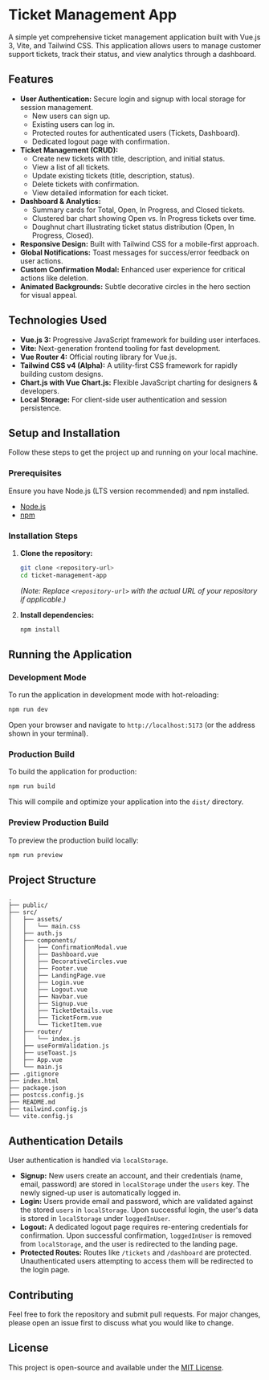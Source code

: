 # Ticket Management App

A simple yet comprehensive ticket management application built with Vue.js 3, Vite, and Tailwind CSS. This application allows users to manage customer support tickets, track their status, and view analytics through a dashboard.

## Features

-   **User Authentication:** Secure login and signup with local storage for session management.
    -   New users can sign up.
    -   Existing users can log in.
    -   Protected routes for authenticated users (Tickets, Dashboard).
    -   Dedicated logout page with confirmation.
-   **Ticket Management (CRUD):**
    -   Create new tickets with title, description, and initial status.
    -   View a list of all tickets.
    -   Update existing tickets (title, description, status).
    -   Delete tickets with confirmation.
    -   View detailed information for each ticket.
-   **Dashboard & Analytics:**
    -   Summary cards for Total, Open, In Progress, and Closed tickets.
    -   Clustered bar chart showing Open vs. In Progress tickets over time.
    -   Doughnut chart illustrating ticket status distribution (Open, In Progress, Closed).
-   **Responsive Design:** Built with Tailwind CSS for a mobile-first approach.
-   **Global Notifications:** Toast messages for success/error feedback on user actions.
-   **Custom Confirmation Modal:** Enhanced user experience for critical actions like deletion.
-   **Animated Backgrounds:** Subtle decorative circles in the hero section for visual appeal.

## Technologies Used

-   **Vue.js 3:** Progressive JavaScript framework for building user interfaces.
-   **Vite:** Next-generation frontend tooling for fast development.
-   **Vue Router 4:** Official routing library for Vue.js.
-   **Tailwind CSS v4 (Alpha):** A utility-first CSS framework for rapidly building custom designs.
-   **Chart.js with Vue Chart.js:** Flexible JavaScript charting for designers & developers.
-   **Local Storage:** For client-side user authentication and session persistence.

## Setup and Installation

Follow these steps to get the project up and running on your local machine.

### Prerequisites

Ensure you have Node.js (LTS version recommended) and npm installed.

-   [Node.js](https://nodejs.org/)
-   [npm](https://www.npmjs.com/)

### Installation Steps

1.  **Clone the repository:**
    ```bash
    git clone <repository-url>
    cd ticket-management-app
    ```
    *(Note: Replace `<repository-url>` with the actual URL of your repository if applicable.)*

2.  **Install dependencies:**
    ```bash
    npm install
    ```

## Running the Application

### Development Mode

To run the application in development mode with hot-reloading:

```bash
npm run dev
```

Open your browser and navigate to `http://localhost:5173` (or the address shown in your terminal).

### Production Build

To build the application for production:

```bash
npm run build
```

This will compile and optimize your application into the `dist/` directory.

### Preview Production Build

To preview the production build locally:

```bash
npm run preview
```

## Project Structure

```
.  
├── public/
├── src/
│   ├── assets/
│   │   └── main.css
│   ├── auth.js
│   ├── components/
│   │   ├── ConfirmationModal.vue
│   │   ├── Dashboard.vue
│   │   ├── DecorativeCircles.vue
│   │   ├── Footer.vue
│   │   ├── LandingPage.vue
│   │   ├── Login.vue
│   │   ├── Logout.vue
│   │   ├── Navbar.vue
│   │   ├── Signup.vue
│   │   ├── TicketDetails.vue
│   │   ├── TicketForm.vue
│   │   └── TicketItem.vue
│   ├── router/
│   │   └── index.js
│   ├── useFormValidation.js
│   ├── useToast.js
│   ├── App.vue
│   └── main.js
├── .gitignore
├── index.html
├── package.json
├── postcss.config.js
├── README.md
├── tailwind.config.js
└── vite.config.js
```

## Authentication Details

User authentication is handled via `localStorage`.

-   **Signup:** New users create an account, and their credentials (name, email, password) are stored in `localStorage` under the `users` key. The newly signed-up user is automatically logged in.
-   **Login:** Users provide email and password, which are validated against the stored `users` in `localStorage`. Upon successful login, the user's data is stored in `localStorage` under `loggedInUser`.
-   **Logout:** A dedicated logout page requires re-entering credentials for confirmation. Upon successful confirmation, `loggedInUser` is removed from `localStorage`, and the user is redirected to the landing page.
-   **Protected Routes:** Routes like `/tickets` and `/dashboard` are protected. Unauthenticated users attempting to access them will be redirected to the login page.

## Contributing

Feel free to fork the repository and submit pull requests. For major changes, please open an issue first to discuss what you would like to change.

## License

This project is open-source and available under the [MIT License](https://opensource.org/licenses/MIT).
